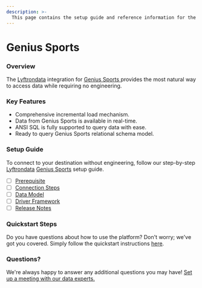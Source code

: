 ```yaml
---
description: >-
  This page contains the setup guide and reference information for the Genius Sports source connector.
---
```


# Genius Sports

### Overview

The [Lyftrondata](https://www.lyftrondata.com/) integration for [Genius Sports](https://www.lyftrondata.com/integration/genius-sports/)[ ](https://www.lyftrondata.com/integration/genius-sports/)provides the most natural way to access data while requiring no engineering.

### Key Features

* Comprehensive incremental load mechanism.
* Data from Genius Sports is available in real-time.&#x20;
* ANSI SQL is fully supported to query data with ease.
* Ready to query Genius Sports relational schema model.

### Setup Guide

To connect to your destination without engineering, follow our step-by-step [Lyftrondata](https://www.lyftrondata.com/)  [Genius Sports](https://www.lyftrondata.com/integration/genius-sports/) setup guide.

* [ ] [Prerequisite](../../marketing-analytics/genius-sports/prerequisite.md)
* [ ] [Connection Steps](../../marketing-analytics/genius-sports/connection-steps.md)
* [ ] [Data Model](../../marketing-analytics/genius-sports/data-model/)
* [ ] [Driver Framework](../../marketing-analytics/genius-sports/driver-framework/)
* [ ] [Release Notes](../../marketing-analytics/genius-sports/release-notes.md)

### Quickstart Steps

Do you have questions about how to use the platform? Don't worry; we've got you covered. Simply follow the quickstart instructions [here](../../../quickstart-steps.md).

### Questions? <a href="#questions" id="questions"></a>

We're always happy to answer any additional questions you may have! [Set up a meeting with our data experts.](https://www.lyftrondata.com/book-a-meeting/)

